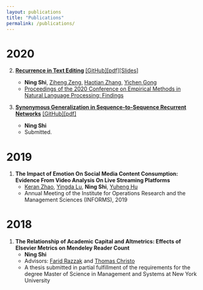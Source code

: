```yaml
---
layout: publications
title: "Publications"
permalink: /publications/
---
```

# 2020
2. [**Recurrence in Text Editing**](https://www.aclweb.org/anthology/2020.findings-emnlp.159) [[GitHub]](https://github.com/ShiningLab/Recurrent-Text-Editing)[[pdf]](https://www.aclweb.org/anthology/2020.findings-emnlp.159.pdf)[[Slides]](/assets/slides/Recurrent_Inference_in_Text_Editing.pdf)
      * **Ning Shi**, [Ziheng Zeng](https://www.linkedin.com/in/ziheng-zeng-60532a179/), [Haotian Zhang](https://www.linkedin.com/in/haotian01/), [Yichen Gong](https://www.linkedin.com/in/yichengong1/)
      * [Proceedings of the 2020 Conference on Empirical Methods in Natural Language Processing: Findings](https://www.aclweb.org/anthology/volumes/2020.findings-emnlp/)

1. [**Synonymous Generalization in Sequence-to-Sequence Recurrent Networks**](https://arxiv.org/abs/2003.06658) [[GitHub]](https://github.com/MrShininnnnn/CECW)[[pdf]](https://arxiv.org/pdf/2003.06658.pdf)
      * **Ning Shi**
      * Submitted.

# 2019
1. **The Impact of Emotion On Social Media Content Consumption: Evidence From Video Analysis On Live Streaming Platforms**
      * [Keran Zhao](https://www.linkedin.com/in/keran-zhao-65a2a07b/), [Yingda Lu](https://www.linkedin.com/in/yingda-lu-b4749512/), **Ning Shi**, [Yuheng Hu](https://yuhenghu.com/) 
      * Annual Meeting of the Institute for Operations Research and the Management Sciences (INFORMS), 2019

# 2018
1. **The Relationship of Academic Capital and Altmetrics: Effects of Elsevier Metrics on Mendeley Reader Count**
      * **Ning Shi**
      * Advisors: [Farid Razzak](https://www.linkedin.com/in/farrazzak/) and [Thomas Christo](https://www.linkedin.com/in/thomas-christo-ph-d-3330922/)
      * A thesis submitted in partial fulfillment of the requirements for the degree Master of Science in Management and Systems at New York University
